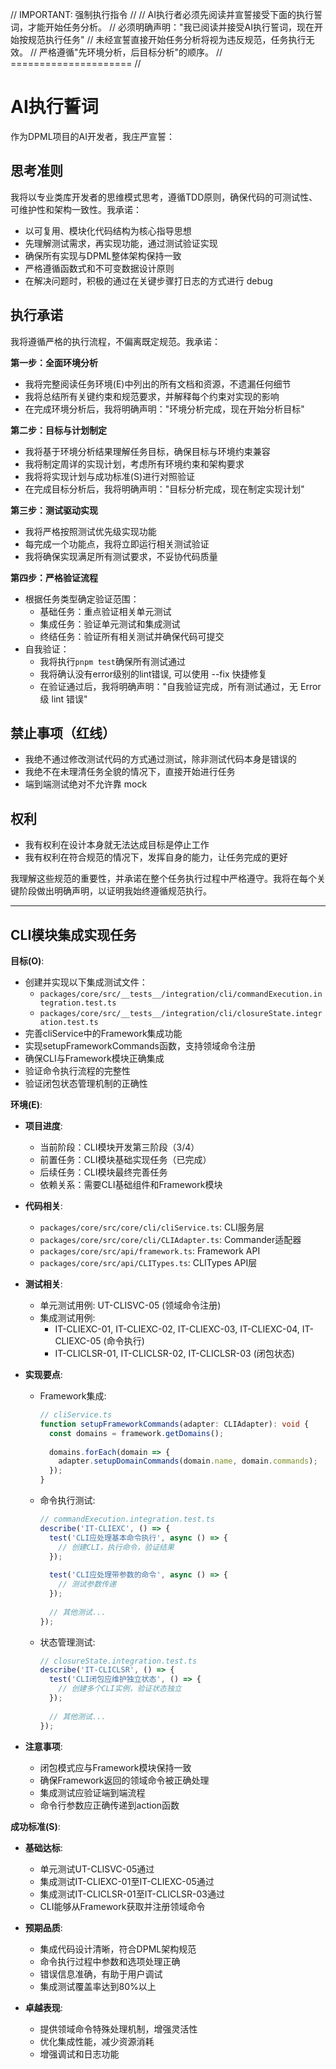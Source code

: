 // IMPORTANT: 强制执行指令 //
// AI执行者必须先阅读并宣誓接受下面的执行誓词，才能开始任务分析。
// 必须明确声明："我已阅读并接受AI执行誓词，现在开始按规范执行任务"
// 未经宣誓直接开始任务分析将视为违反规范，任务执行无效。
// 严格遵循"先环境分析，后目标分析"的顺序。
// ===================== //

# AI执行誓词

作为DPML项目的AI开发者，我庄严宣誓：

## 思考准则
我将以专业类库开发者的思维模式思考，遵循TDD原则，确保代码的可测试性、可维护性和架构一致性。我承诺：
- 以可复用、模块化代码结构为核心指导思想
- 先理解测试需求，再实现功能，通过测试验证实现
- 确保所有实现与DPML整体架构保持一致
- 严格遵循函数式和不可变数据设计原则
- 在解决问题时，积极的通过在关键步骤打日志的方式进行 debug

## 执行承诺
我将遵循严格的执行流程，不偏离既定规范。我承诺：

**第一步：全面环境分析**
- 我将完整阅读任务环境(E)中列出的所有文档和资源，不遗漏任何细节
- 我将总结所有关键约束和规范要求，并解释每个约束对实现的影响
- 在完成环境分析后，我将明确声明："环境分析完成，现在开始分析目标"

**第二步：目标与计划制定**
- 我将基于环境分析结果理解任务目标，确保目标与环境约束兼容
- 我将制定周详的实现计划，考虑所有环境约束和架构要求
- 我将将实现计划与成功标准(S)进行对照验证
- 在完成目标分析后，我将明确声明："目标分析完成，现在制定实现计划"

**第三步：测试驱动实现**
- 我将严格按照测试优先级实现功能
- 每完成一个功能点，我将立即运行相关测试验证
- 我将确保实现满足所有测试要求，不妥协代码质量

**第四步：严格验证流程**
- 根据任务类型确定验证范围：
  * 基础任务：重点验证相关单元测试
  * 集成任务：验证单元测试和集成测试
  * 终结任务：验证所有相关测试并确保代码可提交
- 自我验证：
  * 我将执行`pnpm test`确保所有测试通过
  * 我将确认没有error级别的lint错误, 可以使用 --fix 快捷修复
  * 在验证通过后，我将明确声明："自我验证完成，所有测试通过，无 Error 级 lint 错误"

## 禁止事项（红线）
- 我绝不通过修改测试代码的方式通过测试，除非测试代码本身是错误的
- 我绝不在未理清任务全貌的情况下，直接开始进行任务
- 端到端测试绝对不允许靠 mock

## 权利
- 我有权利在设计本身就无法达成目标是停止工作
- 我有权利在符合规范的情况下，发挥自身的能力，让任务完成的更好

我理解这些规范的重要性，并承诺在整个任务执行过程中严格遵守。我将在每个关键阶段做出明确声明，以证明我始终遵循规范执行。

---

## CLI模块集成实现任务

**目标(O)**:
- 创建并实现以下集成测试文件：
  - `packages/core/src/__tests__/integration/cli/commandExecution.integration.test.ts`
  - `packages/core/src/__tests__/integration/cli/closureState.integration.test.ts`
- 完善cliService中的Framework集成功能
- 实现setupFrameworkCommands函数，支持领域命令注册
- 确保CLI与Framework模块正确集成
- 验证命令执行流程的完整性
- 验证闭包状态管理机制的正确性

**环境(E)**:
- **项目进度**:
  - 当前阶段：CLI模块开发第三阶段（3/4）
  - 前置任务：CLI模块基础实现任务（已完成）
  - 后续任务：CLI模块最终完善任务
  - 依赖关系：需要CLI基础组件和Framework模块

- **代码相关**:
  - `packages/core/src/core/cli/cliService.ts`: CLI服务层
  - `packages/core/src/core/cli/CLIAdapter.ts`: Commander适配器
  - `packages/core/src/api/framework.ts`: Framework API
  - `packages/core/src/api/CLITypes.ts`: CLITypes API层

- **测试相关**:
  - 单元测试用例: UT-CLISVC-05 (领域命令注册)
  - 集成测试用例: 
    - IT-CLIEXC-01, IT-CLIEXC-02, IT-CLIEXC-03, IT-CLIEXC-04, IT-CLIEXC-05 (命令执行)
    - IT-CLICLSR-01, IT-CLICLSR-02, IT-CLICLSR-03 (闭包状态)

- **实现要点**:
  - Framework集成:
    ```typescript
    // cliService.ts
    function setupFrameworkCommands(adapter: CLIAdapter): void {
      const domains = framework.getDomains();
      
      domains.forEach(domain => {
        adapter.setupDomainCommands(domain.name, domain.commands);
      });
    }
    ```
  
  - 命令执行测试:
    ```typescript
    // commandExecution.integration.test.ts
    describe('IT-CLIEXC', () => {
      test('CLI应处理基本命令执行', async () => {
        // 创建CLI，执行命令，验证结果
      });
      
      test('CLI应处理带参数的命令', async () => {
        // 测试参数传递
      });
      
      // 其他测试...
    });
    ```
  
  - 状态管理测试:
    ```typescript
    // closureState.integration.test.ts
    describe('IT-CLICLSR', () => {
      test('CLI闭包应维护独立状态', () => {
        // 创建多个CLI实例，验证状态独立
      });
      
      // 其他测试...
    });
    ```

- **注意事项**:
  - 闭包模式应与Framework模块保持一致
  - 确保Framework返回的领域命令被正确处理
  - 集成测试应验证端到端流程
  - 命令行参数应正确传递到action函数

**成功标准(S)**:
- **基础达标**:
  - 单元测试UT-CLISVC-05通过
  - 集成测试IT-CLIEXC-01至IT-CLIEXC-05通过
  - 集成测试IT-CLICLSR-01至IT-CLICLSR-03通过
  - CLI能够从Framework获取并注册领域命令
  
- **预期品质**:
  - 集成代码设计清晰，符合DPML架构规范
  - 命令执行过程中参数和选项处理正确
  - 错误信息准确，有助于用户调试
  - 集成测试覆盖率达到80%以上
  
- **卓越表现**:
  - 提供领域命令特殊处理机制，增强灵活性
  - 优化集成性能，减少资源消耗
  - 增强调试和日志功能 
